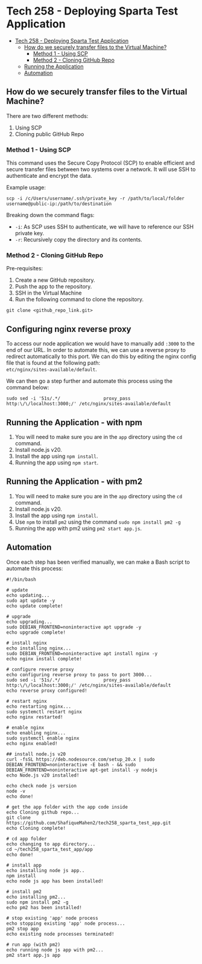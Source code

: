 # Tech 258 - Deploying Sparta Test Application

- [Tech 258 - Deploying Sparta Test Application](#tech-258---deploying-sparta-test-application)
  - [How do we securely transfer files to the Virtual Machine?](#how-do-we-securely-transfer-files-to-the-virtual-machine)
    - [Method 1 - Using SCP](#method-1---using-scp)
    - [Method 2 - Cloning GitHub Repo](#method-2---cloning-github-repo)
  - [Running the Application](#running-the-application)
  - [Automation](#automation)


## How do we securely transfer files to the Virtual Machine?

There are two different methods: <br>
1) Using SCP
2) Cloning public GitHub Repo

### Method 1 - Using SCP
This command uses the Secure Copy Protocol (SCP) to enable efficient and secure transfer files between two systems over a network. It will use SSH to authenticate and encrypt the data.

Example usage: <br>
```
scp -i /c/Users/username/.ssh/private_key -r /path/to/local/folder username@public-ip:/path/to/destination
```

Breaking down the command flags:

- `-i`: As SCP uses SSH to authenticate, we will have to reference our SSH private key.
- `-r`: Recursively copy the directory and its contents.

### Method 2 - Cloning GitHub Repo
Pre-requisites: <br>
1) Create a new GitHub repository.
2) Push the app to the repository.
3) SSH in the Virtual Machine
4) Run the following command to clone the repository.
```
git clone <github_repo_link.git>
```

## Configuring nginx reverse proxy
To access our node application we would have to manually add `:3000` to the end of our URL. In order to automate this, we can use a reverse proxy to redirect automatically to this port. We can do this by editing the nginx config file that is found at the following path: <br>
`etc/nginx/sites-available/default`.

We can then go a step further and automate this process using the command below:
```
sudo sed -i '51s/.*/                proxy_pass http:\/\/localhost:3000;/' /etc/nginx/sites-available/default
```

## Running the Application - with npm
1) You will need to make sure you are in the `app` directory using the `cd` command.
2) Install node.js v20.
3) Install the app using `npm install`.
4) Running the app using `npm start`.

## Running the Application - with pm2
1) You will need to make sure you are in the `app` directory using the `cd` command.
2) Install node.js v20.
3) Install the app using `npm install`.
4) Use `npm` to install `pm2` using the command `sudo npm install pm2 -g`
5) Running the app with pm2 using `pm2 start app.js`.

## Automation
Once each step has been verified manually, we can make a Bash script to automate this process:

```
#!/bin/bash
 
# update
echo updating...
sudo apt update -y
echo update complete!
 
# upgrade
echo upgrading...
sudo DEBIAN_FRONTEND=noninteractive apt upgrade -y
echo upgrade complete!
 
# install nginx
echo installing nginx...
sudo DEBIAN_FRONTEND=noninteractive apt install nginx -y
echo nginx install complete!

# configure reverse proxy
echo configuring reverse proxy to pass to port 3000...
sudo sed -i '51s/.*/                proxy_pass http:\/\/localhost:3000;/' /etc/nginx/sites-available/default
echo reverse proxy configured!
 
# restart nginx
echo restarting nginx...
sudo systemctl restart nginx
echo nginx restarted!

# enable nginx
echo enabling nginx...
sudo systemctl enable nginx
echo nginx enabled!

## install node.js v20
curl -fsSL https://deb.nodesource.com/setup_20.x | sudo DEBIAN_FRONTEND=noninteractive -E bash - && sudo DEBIAN_FRONTEND=noninteractive apt-get install -y nodejs
echo Node.js v20 installed!

echo check node js version
node -v
echo done!

# get the app folder with the app code inside
echo Cloning github repo...
git clone https://github.com/ShafiqueMahen2/tech258_sparta_test_app.git
echo Cloning complete!

# cd app folder
echo changing to app directory...
cd ~/tech258_sparta_test_app/app
echo done!

# install app
echo installing node js app..
npm install
echo node js app has been installed!

# install pm2
echo installing pm2...
sudo npm install pm2 -g
echo pm2 has been installed!

# stop existing 'app' node process
echo stopping existing 'app' node process...
pm2 stop app
echo existing node processes terminated!

# run app (with pm2)
echo running node js app with pm2...
pm2 start app.js app
```


